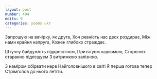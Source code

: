 ```yaml
---
layout: post
number: 404
edits: 9
categories: poems ukr
---
```


Запрошую на вечірку, як друга, 
Хоч ревність нас двох роздирає,
Між нами крайня напруга,
Кожен глибоко страждає.

Штучну байдужість підкреслюєм,
Притягуєм  харизмою,
Сторонніх старанно підлещуєм
З витримкою залізною.

З наміром обірвати нерв
Найголовнішого в світі
Я перша готова тепер
Стрімголов до нього летіти.
